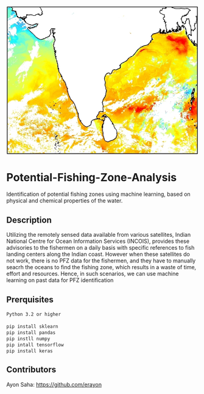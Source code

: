 ![Alt text](SST.JPG)
# Potential-Fishing-Zone-Analysis
Identification of potential fishing zones using machine learning, based on physical and chemical properties of the water.
## Description
Utilizing the remotely sensed data available from various satellites, Indian National Centre for Ocean Information Services (INCOIS), provides these advisories to the fishermen on a daily basis with specific references to fish landing centers along the Indian coast. However when these satellites do not work, there is no PFZ data for the fishermen, and they have to manually seacrh the oceans to find the fishing zone, which results in a waste of time, effort and resources. Hence, in such scenarios, we can use machine learning on past data for PFZ identification
## Prerquisites
```
Python 3.2 or higher

pip install sklearn
pip install pandas
pip instll numpy
pip intall tensorflow
pip install keras
```
## Contributors
Ayon Saha: https://github.com/erayon
